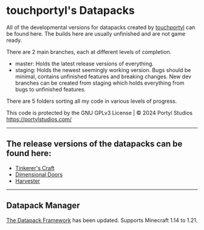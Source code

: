 # touchportyl's Datapacks
All of the developmental versions for datapacks created by [touchportyl](https:/github.com/touchportyl) can be found here. The builds here are usually unfinished and are not game ready.

There are 2 main branches, each at different levels of completion.
- master: Holds the latest release versions of everything.
- staging: Holds the newest seemingly working version. Bugs should be minimal, contains unfinished features and breaking changes.
New dev branches can be created from staging which holds everything from bugs to unfinished features.

There are 5 folders sorting all my code in various levels of progress.

This code is protected by the GNU GPLv3 License | © 2024 Portyl Studios https://portylstudios.com/

---

## The release versions of the datapacks can be found here:
+ [Tinkerer's Craft](https://github.com/touchportyl/tinkererscraft)
+ [Dimensional Doors](https://github.com/touchportyl/dimensionaldoors)
+ [Harvester](https://github.com/touchportyl/harvester)

---

## Datapack Manager
[The Datapack Framework](https://portylstudios.notion.site/The-Datapack-Framework-d913361385c8484ba97a97f07c75bb39?pvs=4) has been updated. Supports Minecraft 1.14 to 1.21.